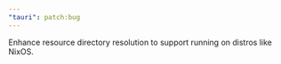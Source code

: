 ```yaml
---
"tauri": patch:bug
---
```


Enhance resource directory resolution to support running on distros like NixOS.
